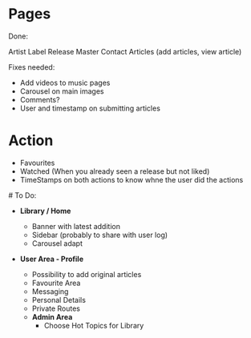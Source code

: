 # Pages

Done:

Artist
Label
Release
Master
Contact
Articles (add articles, view article)

Fixes needed:

- Add videos to music pages
- Carousel on main images
- Comments?
- User and timestamp on submitting articles

# Action

- Favourites
- Watched (When you already seen a release but not liked)
- TimeStamps on both actions to know whne the user did the actions


# To Do:

- **Library / Home**
  - Banner with latest addition
  - Sidebar (probably to share with user log)
  - Carousel adapt

- **User Area - Profile**
  - Possibility to add original articles
  - Favourite Area
  - Messaging
  - Personal Details
  - Private Routes
  - **Admin Area**
    - Choose Hot Topics for Library

  
  

